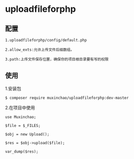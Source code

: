 # uploadfileforphp

## 配置
	1.uploadfileforphp/config/default.php 

	2.allow_exts:允许上传文件后缀数组。

	3.path:上传文件保存位置，确保你的项目根目录要有写的权限

## 使用
1.安装包

	$ composer require muxinchao/uploadfileforphp:dev-master

2.在项目中使用

	use Muxinchao;

	$file = $_FILES;

	$obj = new Upload();

	$res = $obj->upload($file);

	var_dump($res);








